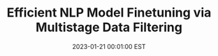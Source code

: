 ---
title:          "Efficient NLP Model Finetuning via Multistage Data Filtering"
date:           2023-01-21 00:01:00 EST
selected:       true
pub:            "International Joint Conference On Artificial Intelligence (IJCAI)"
pub_date:       "2023"
# abstract: >-


cover:          /assets/images/covers/ijcai23.png
authors:
  - Xu Ouyang
  - Shahina Mohd Azam Ansari
  - Felix Xiaozhu Lin
  - Yangfeng Ji
links: 
  Paper: https://www.ijcai.org/proceedings/2023/0455.pdf
  # Code: https://github.com
  # Unsplash: https://unsplash.com/photos/orange-fruit-on-white-table-cloth-ISX_imp8t1o
---